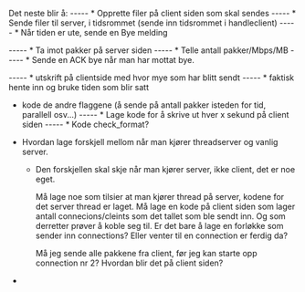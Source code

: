 Det neste blir å:
 ----- * Opprette filer på client siden som skal sendes
 ----- * Sende filer til server, i tidsrommet (sende inn tidsrommet i handleclient)
 ----- * Når tiden er ute, sende en Bye melding
 

 ----- * Ta imot pakker på server siden
 ----- * Telle antall pakker/Mbps/MB
 ----- * Sende en ACK bye når man har mottat bye. 

 ----- * utskrift på clientside med hvor mye som har blitt sendt
 ----- * faktisk hente inn og bruke tiden som blir satt
 * kode de andre flaggene (å sende på antall pakker isteden for tid, parallell osv...)
 ----- * Lage kode for å skrive ut hver x sekund på client siden
 ----- * Kode check_format?

 * Hvordan lage forskjell mellom når man kjører threadserver og vanlig server. 
    * Den forskjellen skal skje når man kjører server, ikke client, det er noe eget. 

        Må lage noe som tilsier at man kjører thread på server, kodene for det server thread er laget.
        Må lage en kode på client siden som lager antall connecions/cleints som det tallet som ble sendt inn. Og som derretter prøver å koble seg til. Er det bare å lage en forløkke som sender inn connections? Eller venter til en connection er ferdig da?

        Må jeg sende alle pakkene fra client, før jeg kan starte opp connection nr 2? Hvordan blir det på client siden?

* 
